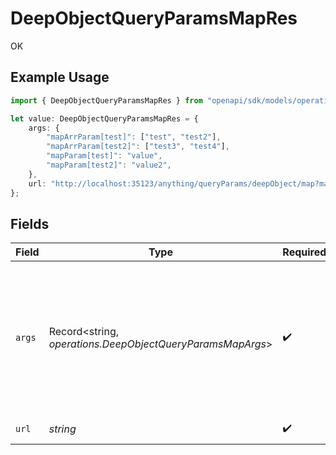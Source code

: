 # DeepObjectQueryParamsMapRes

OK

## Example Usage

```typescript
import { DeepObjectQueryParamsMapRes } from "openapi/sdk/models/operations";

let value: DeepObjectQueryParamsMapRes = {
    args: {
        "mapArrParam[test]": ["test", "test2"],
        "mapArrParam[test2]": ["test3", "test4"],
        "mapParam[test]": "value",
        "mapParam[test2]": "value2",
    },
    url: "http://localhost:35123/anything/queryParams/deepObject/map?mapArrParam[test2]=test3&mapArrParam[test2]=test4&mapArrParam[test]=test&mapArrParam[test]=test2&mapParam[test2]=value2&mapParam[test]=value",
};
```

## Fields

| Field                                                                                                                                                                                                   | Type                                                                                                                                                                                                    | Required                                                                                                                                                                                                | Description                                                                                                                                                                                             | Example                                                                                                                                                                                                 |
| ------------------------------------------------------------------------------------------------------------------------------------------------------------------------------------------------------- | ------------------------------------------------------------------------------------------------------------------------------------------------------------------------------------------------------- | ------------------------------------------------------------------------------------------------------------------------------------------------------------------------------------------------------- | ------------------------------------------------------------------------------------------------------------------------------------------------------------------------------------------------------- | ------------------------------------------------------------------------------------------------------------------------------------------------------------------------------------------------------- |
| `args`                                                                                                                                                                                                  | Record<string, *operations.DeepObjectQueryParamsMapArgs*>                                                                                                                                               | :heavy_check_mark:                                                                                                                                                                                      | N/A                                                                                                                                                                                                     | {<br/>"mapArrParam[test]": [<br/>"test",<br/>"test2"<br/>],<br/>"mapArrParam[test2]": [<br/>"test3",<br/>"test4"<br/>],<br/>"mapParam[test]": "value",<br/>"mapParam[test2]": "value2"<br/>}            |
| `url`                                                                                                                                                                                                   | *string*                                                                                                                                                                                                | :heavy_check_mark:                                                                                                                                                                                      | N/A                                                                                                                                                                                                     | http://localhost:35123/anything/queryParams/deepObject/map?mapArrParam[test2]=test3&mapArrParam[test2]=test4&mapArrParam[test]=test&mapArrParam[test]=test2&mapParam[test2]=value2&mapParam[test]=value |